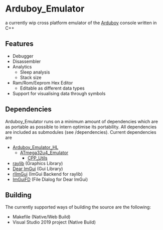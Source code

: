 # Arduboy_Emulator
a currently wip cross platform emulator of the [Arduboy](https://www.arduboy.com/) console written in C++

## Features
- Debugger
- Disassembler
- Analytics
  - Sleep analysis
  - Stack size
- Ram/Rom/Eeprom Hex Editor
  - Editable as different data types
- Support for visualising data through symbols

## Dependencies
Arduboy_Emulator runs on a minimum amount of dependencies which are as portable as possible to intern optimise its portability.
All dependencies are included as submodules (see /dependencies).
Current dependencies are
- [Arduboy_Emulator_HL](https://github.com/Julianiolo/Arduboy_Emulator_HL)
  - [ATmega32u4_Emulator](https://github.com/Julianiolo/ATmega32u4_Emulator)
    - [CPP_Utils](https://github.com/Julianiolo/CPP_Utils)
- [raylib](https://www.raylib.com/) (Graphics Library)
- [Dear ImGui](https://github.com/ocornut/imgui) (Gui Library)
- [rlImGui](https://github.com/Julianiolo/rlImGui) (ImGui Backend for raylib)
- [ImGuiFD](https://github.com/Julianiolo/ImGuiFD) (File Dialog for Dear ImGui)

## Building
The currently supported ways of building the source are the following:
- Makefile (Native/Web Build)
- Visual Studio 2019 project (Native Build)
